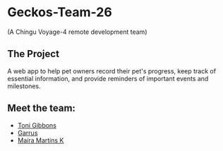 # Geckos-Team-26  
(A Chingu Voyage-4 remote development team)

## The Project
A web app to help pet owners record their pet's progress, keep track of essential information, and provide reminders of important events and milestones.

## Meet the team:

  * [Toni Gibbons](https://github.com/8thDay)
  * [Garrus](https://github.com/GarrusNapp)
  * [Maíra Martins K](https://github.com/mairamartinsk)
